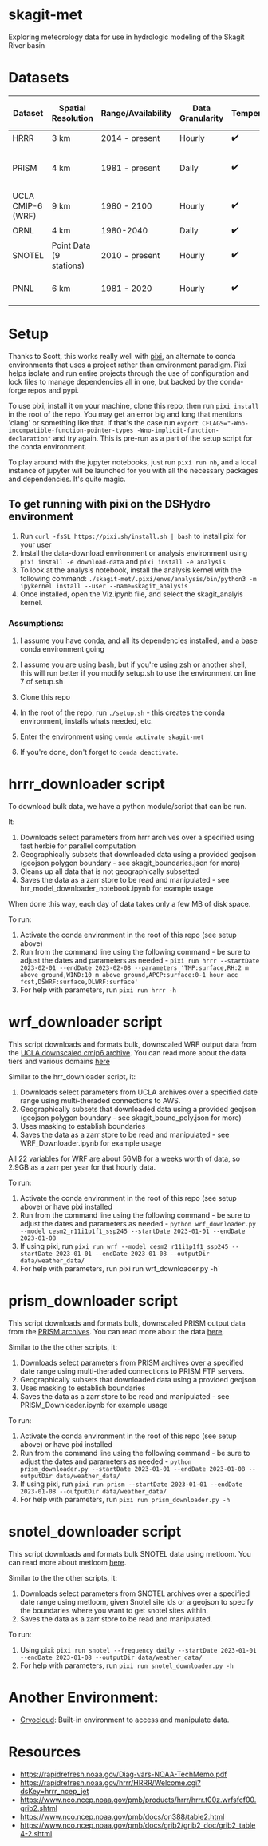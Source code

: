 # skagit-met
Exploring meteorology data for use in hydrologic modeling of the Skagit River basin

# Datasets
|Dataset          |Spatial Resolution     |Range/Availability|Data Granularity|Temperature|Precipitation|Wind Speed            |Relative Humidity         |Long Wave Radiation|Short Wave Radiation|
|-----------------|-----------------------|------------------|----------------|-----------|-------------|----------------------|--------------------------|-------------------|--------------------|
|HRRR             |3 km                   |2014 - present    |Hourly          |✔️         |✔️           |✔️                    |✔️                        |✔️                 |✔️                  |
|PRISM            |4 km                   |1981 - present    |Daily           |✔️         |✔️           |X                     |Via Vapor Pressure Deficit|X                  |X                   |
|UCLA CMIP-6 (WRF)|9 km                   |1980 - 2100       |Hourly          |✔️         |✔️           |Via U and V components|Via Specific Humidity     |✔️                 |✔️                  |
|ORNL             |4 km                   |1980-2040         |Daily           |✔️         |✔️           |✔️                    |✔️                        |✔️                 |✔️                  |
|SNOTEL           |Point Data (9 stations)|2010 - present    |Hourly          |✔️         |✔️           |X                     |X                         |X                  |X                   |
|PNNL            |6 km                   |1981 - 2020       |Hourly          |✔️         |✔️           |Via U and V components|Via Specific Humidity     |✔️                 |✔️                  |


# Setup
Thanks to Scott, this works really well with [pixi](https://pixi.sh/latest/), an alternate to conda environments that uses a project rather than environment paradigm. Pixi helps isolate and run entire projects through the use of configuration and lock files to manage dependencies all in one, but backed by the conda-forge repos and pypi. 

To use pixi, install it on your machine, clone this repo, then run `pixi install` in the root of the repo.
You may get an error big and long that mentions 'clang' or something like that. If that's the case run `export CFLAGS="-Wno-incompatible-function-pointer-types -Wno-implicit-function-declaration"` and try again. This is pre-run as a part of the setup script for the conda environment. 

To play around with the jupyter notebooks, just run `pixi run nb`, and a local instance of jupyter will be launched for you with all the necessary packages and dependencies. It's quite magic. 

## To get running with pixi on the DSHydro environment
1. Run `curl -fsSL https://pixi.sh/install.sh | bash` to install pixi for your user
2. Install the data-download environment or analysis environment using `pixi install -e download-data` and `pixi install -e analysis`
3. To look at the analysis notebook, install the analysis kernel with the following command: `./skagit-met/.pixi/envs/analysis/bin/python3 -m ipykernel install --user --name=skagit_analysis`
4. Once installed, open the Viz.ipynb file, and select the skagit_analyis kernel. 

### Assumptions:
1. I assume you have conda, and all its dependencies installed, and a base conda environment going
2. I assume you are using bash, but if you're using zsh or another shell, this will run better if you modify setup.sh to use the environment on line 7 of setup.sh

1. Clone this repo
2. In the root of the repo, run `./setup.sh` - this creates the conda environment, installs whats needed, etc.  
3. Enter the environment using `conda activate skagit-met`
4. If you're done, don't forget to `conda deactivate`.

# hrrr_downloader script
To download bulk data, we have a python module/script that can be run.

It:
1. Downloads select parameters from hrrr archives over a specified  using fast herbie for parallel computation
2. Geographically subsets that downloaded data using a provided geojson (geojson polygon boundary - see skagit_boundaries.json for more)
3. Cleans up all data that is not geographically subsetted
4. Saves the data as a zarr store to be read and manipulated - see hrr_model_downloader_notebook.ipynb for example usage

When done this way, each day of data takes only a few MB of disk space. 

To run: 
1. Activate the conda environment in the root of this repo (see setup above)
2. Run from the command line using the following command - be sure to adjust the dates and parameters as needed -  `pixi run hrrr --startDate 2023-02-01 --endDate 2023-02-08 --parameters 'TMP:surface,RH:2 m above ground,WIND:10 m above ground,APCP:surface:0-1 hour acc fcst,DSWRF:surface,DLWRF:surface'`
3. For help with parameters, run `pixi run hrrr -h`

# wrf_downloader script
This script downloads and formats bulk, downscaled WRF output data from the [UCLA downscaled cmip6 archive](https://dept.atmos.ucla.edu/alexhall/downscaling-cmip6). You can read more about the data tiers and various domains [here](https://dept.atmos.ucla.edu/sites/default/files/alexhall/files/aws_tiers_dirstructure_nov22.pdf)

Similar to the hrr_downloader script, it:
1. Downloads select parameters from UCLA archives over a specified date range using multi-theraded connections to AWS. 
2. Geographically subsets that downloaded data using a provided geojson (geojson polygon boundary - see skagit_bound_poly.json for more)
3. Uses masking to establish boundaries
4. Saves the data as a zarr store to be read and manipulated - see WRF_Downloader.ipynb for example usage

All 22 variables for WRF are about 56MB for a weeks worth of data, so 2.9GB as a zarr per year for that hourly data.

To run:
1. Activate the conda environment in the root of this repo (see setup above) or have pixi installed
2. Run from the command line using the following command - be sure to adjust the dates and parameters as needed - `python wrf_downloader.py --model cesm2_r11i1p1f1_ssp245 --startDate 2023-01-01 --endDate 2023-01-08`
3. If using pixi, run `pixi run wrf --model cesm2_r11i1p1f1_ssp245 --startDate 2023-01-01 --endDate 2023-01-08 --outputDir data/weather_data/`
3. For help with parameters, run pixi run wrf_downloader.py -h`

# prism_downloader script
This script downloads and formats bulk, downscaled PRISM output data from the [PRISM archives](https://www.prism.oregonstate.edu/). You can read more about the data [here](https://www.prism.oregonstate.edu/documents/PRISM_datasets.pdf).

Similar to the the other scripts, it:
1. Downloads select parameters from PRISM archives over a specified date range using multi-theraded connections to PRISM FTP servers. 
2. Geographically subsets that downloaded data using a provided geojson
3. Uses masking to establish boundaries
4. Saves the data as a zarr store to be read and manipulated - see PRISM_Downloader.ipynb for example usage

To run:
1. Activate the conda environment in the root of this repo (see setup above) or have pixi installed
2. Run from the command line using the following command - be sure to adjust the dates and parameters as needed - `python prism_downloader.py --startDate 2023-01-01 --endDate 2023-01-08 --outputDir data/weather_data/`
3. If using pixi, run `pixi run prism --startDate 2023-01-01 --endDate 2023-01-08 --outputDir data/weather_data/`
3. For help with parameters, run `pixi run prism_downloader.py -h`

# snotel_downloader script
This script downloads and formats bulk SNOTEL data using metloom. You can read more about metloom [here](https://metloom.readthedocs.io/en/latest/).

Similar to the the other scripts, it:
1. Downloads select parameters from SNOTEL archives over a specified date range using metloom, given Snotel site ids or a geojson to specify the boundaries where you want to get snotel sites within. 
2. Saves the data as a zarr store to be read and manipulated. 

To run:
1. Using pixi: `pixi run snotel --frequency daily --startDate 2023-01-01 --endDate 2023-01-08 --outputDir data/weather_data/`
2. For help with parameters, run `pixi run snotel_downloader.py -h`

# Another Environment:
* [Cryocloud](https://book.cryointhecloud.com/content/Getting_Started.html): Built-in environment to access and manipulate data.

# Resources
* https://rapidrefresh.noaa.gov/Diag-vars-NOAA-TechMemo.pdf
* https://rapidrefresh.noaa.gov/hrrr/HRRR/Welcome.cgi?dsKey=hrrr_ncep_jet
* https://www.nco.ncep.noaa.gov/pmb/products/hrrr/hrrr.t00z.wrfsfcf00.grib2.shtml
* https://www.nco.ncep.noaa.gov/pmb/docs/on388/table2.html
* https://www.nco.ncep.noaa.gov/pmb/docs/grib2/grib2_doc/grib2_table4-2.shtml
